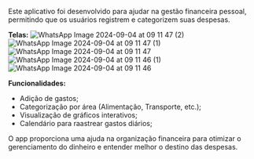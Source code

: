Este aplicativo foi desenvolvido para ajudar na gestão financeira pessoal,
permitindo que os usuários registrem e categorizem suas despesas.

**Telas:**
![WhatsApp Image 2024-09-04 at 09 11 47 (2)](https://github.com/user-attachments/assets/47863cf5-e0f3-4ec8-b65a-e9132a363ed0)
![WhatsApp Image 2024-09-04 at 09 11 47 (1)](https://github.com/user-attachments/assets/608ae545-2781-468a-b074-5bce2e5ea084)
![WhatsApp Image 2024-09-04 at 09 11 47](https://github.com/user-attachments/assets/c815bed4-4942-4abe-8227-8f2f09d90f49)
![WhatsApp Image 2024-09-04 at 09 11 46 (1)](https://github.com/user-attachments/assets/10591c3f-ba6f-43c7-9d6e-d901b12a0462)
![WhatsApp Image 2024-09-04 at 09 11 46](https://github.com/user-attachments/assets/99fa4794-0b60-43e8-93ec-39e3377a86de)



**Funcionalidades:** 
- Adição de gastos;
- Categorização por área (Alimentação, Transporte, etc.);
- Visualização de gráficos interativos;
- Calendário para raastrear gastos diários;

O app proporciona uma ajuda na organização financeira para otimizar o gerenciamento do dinheiro e entender melhor o destino das despesas.
